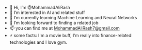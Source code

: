 - 👋 Hi, I’m @MohammadAliRash
- 👀 I’m interested in AI and related stuff
- 🌱 I’m currently learning Machine Learning and Neural Networks
- 💞️ I’m looking forward to finding a related job
- 📫 you can find me at MohammadAliRash7@gmail.com
- ⚡ some facts: I'm a movie buff, I'm really into finance-related technologies and I love gym.

<!---
MohammadAliRash/MohammadAliRash is a ✨ special ✨ repository because its `README.md` (this file) appears on your GitHub profile.
You can click the Preview link to take a look at your changes.
--->
